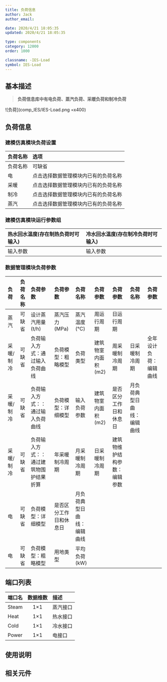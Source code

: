 ```yaml
---
title: 负荷信息
author: Jack
author_email:

date: 2020/4/21 18:05:35
updated: 2020/4/21 18:05:35

type: components
category: 12000
order: 1000

classname: -IES-Load
symbol: IES-Load
---
```


## 基本描述

> **负荷信息库中有电负荷、蒸汽负荷、采暖负荷和制冷负荷**

![负荷](comp_IES/IES-Load.png =x400)

## 负荷信息

### 建模仿真模块负荷设置

| 负荷名称 | 选项                                 |
| :------- | :----------------------------------- |
| 负荷名称 | 可缺省                               |
| 电       | 点击选择数据管理模块内已有的负荷名称 |
| 采暖     | 点击选择数据管理模块内已有的负荷名称 |
| 制冷     | 点击选择数据管理模块内已有的负荷名称 |
| 蒸汽     | 点击选择数据管理模块内已有的负荷名称 |

### 建模仿真模块运行参数组

| 热水回水温度(存在制热负荷时可输入) | 冷水回水温度(存在制冷负荷时可输入) |
| :--------------------------------- | :--------------------------------- |
| 输入参数                           | 输入参数                           |

### 数据管理模块负荷参数

| 负荷      | 负荷名称 | 负荷参数                               | 负荷参数               | 负荷名称                   | 负荷参数           | 负荷参数                     | 负荷名称                   | 负荷参数               |
| :-------- | :------- | :------------------------------------- | :--------------------- | :------------------------- | :----------------- | :--------------------------- | :------------------------- | :--------------------- |
| 蒸汽      | 可缺省   | 设计蒸汽用量(t/h)                      | 蒸汽压力(MPa)          | 蒸汽温度(℃)                | 周运行周期         | 日运行周期                   |                            |                        |
| 采暖/制冷 | 可缺省   | 负荷输入方式：通过输入负荷曲线         | 负荷模型：粗略模型     | 负荷类型                   | 建筑物室内面积(m2) | 周采暖制冷周期               | 日采暖制冷周期             | 全年设计负荷：编辑曲线 |
| 采暖/制冷 | 可缺省   | 负荷输入方式：：通过输入负荷曲线       | 负荷模型：详细模型     | 输入负荷参数               | 建筑物室内面积(m2) | 是否区分工作日和休息日       | 月负荷典型日曲线：编辑曲线 |                        |
| 采暖/制冷 | 可缺省   | 负荷输入方式：：通过建筑物围护结果折算 | 年采暖制冷周期         | 月采暖制冷周期             | 日采暖制冷周期     | 建筑物维护结构参数：编辑参数 |                            |                        |
| 电        | 可缺省   | 负荷模型：详细模型                     | 是否区分工作日和休息日 | 月负荷典型日曲线：编辑曲线 |                    |                              |                            |                        |
| 电        | 可缺省   | 负荷模型：粗略模型                     | 用地类型               | 平均负荷(kW)               |                    |                              |                            |                        |

## 端口列表

| 端口名 | 数据维数 | 描述     |
| :----- | :------: | :------- |
| Steam  |   1×1    | 蒸汽接口 |
| Heat   |   1×1    | 热水接口 |
| Cold   |   1×1    | 冷水接口 |
| Power  |   1×1    | 电接口   |

## 使用说明

## 相关元件
